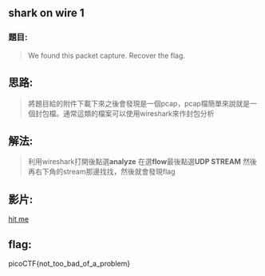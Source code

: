 ## shark on wire 1
### 題目:
>We found this packet capture. Recover the flag.



## 思路:
>將題目給的附件下載下來之後會發現是一個pcap，pcap檔簡單來說就是一個封包檔。通常這類的檔案可以使用wireshark來作封包分析

## 解法:
> 利用wireshark打開後點選**analyze**
> 在選**flow**最後點選**UDP STREAM**
> 然後再右下角的stream那邊找找，然後就會發現flag

## 影片:
[hit me](https://youtu.be/TS3ACy1gX00)
## flag:
picoCTF{not_too_bad_of_a_problem}